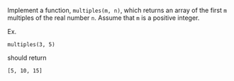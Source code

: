 Implement a function, `multiples(m, n)`, which returns an array of the first `m` multiples of the real number `n`. Assume that `m` is a positive integer.

Ex.
```
multiples(3, 5)
```
should return
```
[5, 10, 15]
```